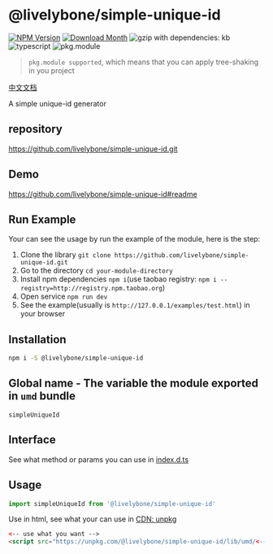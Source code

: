 # @livelybone/simple-unique-id
[![NPM Version](http://img.shields.io/npm/v/@livelybone/simple-unique-id.svg?style=flat-square)](https://www.npmjs.com/package/@livelybone/simple-unique-id)
[![Download Month](http://img.shields.io/npm/dm/@livelybone/simple-unique-id.svg?style=flat-square)](https://www.npmjs.com/package/@livelybone/simple-unique-id)
![gzip with dependencies: kb](https://img.shields.io/badge/gzip--with--dependencies-kb-brightgreen.svg "gzip with dependencies: kb")
![typescript](https://img.shields.io/badge/typescript-supported-blue.svg "typescript")
![pkg.module](https://img.shields.io/badge/pkg.module-supported-blue.svg "pkg.module")

> `pkg.module supported`, which means that you can apply tree-shaking in you project

[中文文档](./README-CN.md)

A simple unique-id generator

## repository
https://github.com/livelybone/simple-unique-id.git

## Demo
https://github.com/livelybone/simple-unique-id#readme

## Run Example
Your can see the usage by run the example of the module, here is the step:

1. Clone the library `git clone https://github.com/livelybone/simple-unique-id.git`
2. Go to the directory `cd your-module-directory`
3. Install npm dependencies `npm i`(use taobao registry: `npm i --registry=http://registry.npm.taobao.org`)
4. Open service `npm run dev`
5. See the example(usually is `http://127.0.0.1/examples/test.html`) in your browser

## Installation
```bash
npm i -S @livelybone/simple-unique-id
```

## Global name - The variable the module exported in `umd` bundle
`simpleUniqueId`

## Interface
See what method or params you can use in [index.d.ts](./index.d.ts)

## Usage
```js
import simpleUniqueId from '@livelybone/simple-unique-id'
```

Use in html, see what your can use in [CDN: unpkg](https://unpkg.com/@livelybone/simple-unique-id/lib/umd/)
```html
<-- use what you want -->
<script src="https://unpkg.com/@livelybone/simple-unique-id/lib/umd/<--module-->.js"></script>
```
